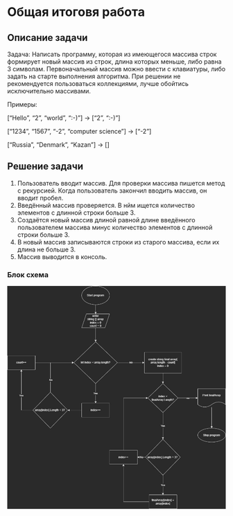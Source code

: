 # Общая итоговя работа

## Описание задачи

Задача: Написать программу, которая из имеющегося массива строк формирует новый массив из строк, длина которых меньше, либо равна 3 символам. Первоначальный массив можно ввести с клавиатуры, либо задать на старте выполнения алгоритма. При решении не рекомендуется пользоваться коллекциями, лучше обойтись исключительно массивами.

Примеры:

[“Hello”, “2”, “world”, “:-)”] → [“2”, “:-)”]

[“1234”, “1567”, “-2”, “computer science”] → [“-2”]

[“Russia”, “Denmark”, “Kazan”] → []

## Решение задачи

1. Пользователь вводит массив. Для проверки массива пишется метод с рекурсией. Когда пользователь закончил вводить массив, он вводит пробел.
2. Введённый массив проверяется. В нйм ищется количество элементов с длинной строки больше 3.
3. Создаётся новый массив длиной равной длине введённого пользователем массива минус количество элементов с длинной строки больше 3. 
4. В новый массив записываются строки из старого массива, если их длина не больше 3. 
5. Массив выводится в консоль.

### Блок схема

![Блок-схема](Diagramm.jpg)
